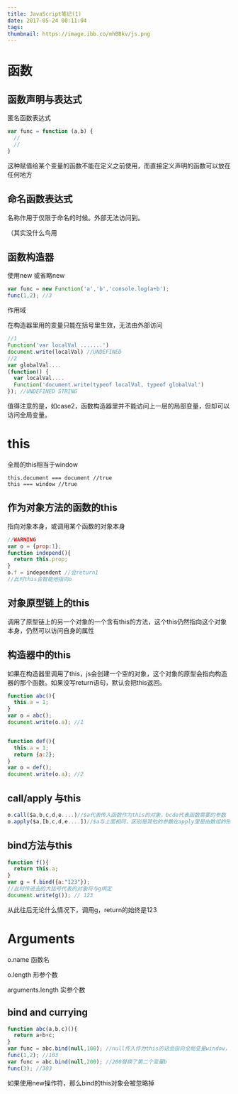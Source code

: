 ```yaml
---
title: JavaScript笔记(1)
date: 2017-05-24 00:11:04
tags:
thumbnail: https://image.ibb.co/mhBBkv/js.png
---
```


#  

#  函数

## 函数声明与表达式

匿名函数表达式

```javascript
var func = function (a,b) {
  //
  //
}
```

这种赋值给某个变量的函数不能在定义之前使用，而直接定义声明的函数可以放在任何地方

## 命名函数表达式

名称作用于仅限于命名的时候。外部无法访问到。

（其实没什么鸟用

## 函数构造器

使用new 或省略new

```javascript
var func = new Function('a','b','console.log(a+b');
func(1,2); //3
```

作用域

在构造器里用的变量只能在括号里生效，无法由外部访问

```javascript
//1
Function('var localVal .......')
document.write(localVal) //UNDEFINED
//2
var globalVal....
(function() {
  var localVal....
  Function('document.write(typeof localVal, typeof globalVal')
}); //UNDEFINED STRING
```



值得注意的是，如case2，函数构造器里并不能访问上一层的局部变量，但却可以访问全局变量。

# this

全局的this相当于window

```
this.document === document //true
this === window //true
```

## 作为对象方法的函数的this

指向对象本身，或调用某个函数的对象本身

```javascript
//WARNING
var o = {prop:1};
function independ(){
  return this.prop;
}
o.f = independent //会return1
//此时this会智能地指向o
```

## 对象原型链上的this

调用了原型链上的另一个对象的一个含有this的方法，这个this仍然指向这个对象本身，仍然可以访问自身的属性

## 构造器中的this

如果在构造器里调用了this，js会创建一个空的对象，这个对象的原型会指向构造器的那个函数。如果没写return语句，默认会把this返回。

```javascript
function abc(){
  this.a = 1;
}
var o = abc();
document.write(o.a); //1


function def(){
  this.a = 1;
  return {a:2};
}
var o = def();
document.write(o.a); //2
```

## call/apply 与this

```javascript
o.call($a,b,c,d,e....)//$a代表传入函数作为this的对象，bcde代表函数需要的参数
o.apply($a,[b,c,d,e....])//$a与上面相同，区别是其他的参数在apply里是由数组的形式传进去的
```

## bind方法与this

```javascript
function f(){
  return this.a;
}
var g = f.bind({a:"123"});
//此时传进去的大括号代表的对象将与g绑定
document.write(g()); // 123
```

从此往后无论什么情况下，调用g，return的始终是123

# Arguments

o.name 函数名

o.length 形参个数

arguments.length 实参个数

## bind and currying

```javascript
function abc(a,b,c)(){
  return a+b+c;
}
var func = abc.bind(null,100); //null传入作为this的话会指向全局变量window，100在这里相当于替换了第一个变量a
func(1,2); //103
var func = abc.bind(null,200); //200替换了第二个变量b
func(3); //303
```

如果使用new操作符，那么bind的this对象会被忽略掉

